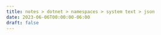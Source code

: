```yaml
---
title: notes > dotnet > namespaces > system text > json
date: 2023-06-06T00:00:00-06:00
draft: false
---
```

